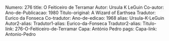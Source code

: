 Numero: 276
title: O Feiticeiro de Terramar
Autor: Ursula K LeGuin
Co-autor: 
Ano-de-Publicacao: 1980
Titulo-original: A Wizard of Earthsea
Tradutor: Eurico da Fonseca
Co-tradutor: 
Ano-de-edicao: 1968
alias: Ursula-K-LeGuin
Autor2-alias: 
Tradutor1-alias: Eurico-da-Fonseca
Tradutor2-alias: 
Titulo-link: 276-O-Feiticeiro-de-Terramar
Capa: António Pedro
pags: 
Capa-link: Antonio-Pedro